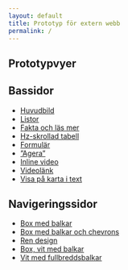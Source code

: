 ```yaml
---
layout: default
title: Prototyp för extern webb
permalink: /
---
```

<section class="body-copy toc">
  <h1>Prototypvyer</h1>
  <h2>Bassidor</h2>
  <nav>
    <ul>
      <li><a href="{{ site.baseurl }}/body-copy-2/">Huvudbild</a></li>
      <li><a href="{{ site.baseurl }}/body-copy-1/">Listor</a></li>
      <li><a href="{{ site.baseurl }}/body-copy-9/">Fakta och läs mer</a></li>
      <li><a href="{{ site.baseurl }}/body-copy-3/">Hz-skrollad tabell</a></li>
      <li><a href="{{ site.baseurl }}/body-copy-4/">Formulär</a></li>
      <li><a href="{{ site.baseurl }}/body-copy-5/">”Agera”</a></li>
      <li><a href="{{ site.baseurl }}/body-copy-6/">Inline video</a></li>
      <li><a href="{{ site.baseurl }}/body-copy-7/">Videolänk</a></li>
      <li><a href="{{ site.baseurl }}/body-copy-8/">Visa på karta i text</a></li>
    </ul>
  </nav>
  <h2>Navigeringssidor</h2>
  <nav>
    <ul>
      <li><a href="{{ site.baseurl }}/nav-page-2/">Box med balkar</a></li>
      <li><a href="{{ site.baseurl }}/nav-page-3/">Box med balkar och chevrons</a></li>
      <li><a href="{{ site.baseurl }}/nav-page-1/">Ren design</a></li>
      <li><a href="{{ site.baseurl }}/nav-page-4/">Box, vit med balkar</a></li>
      <li><a href="{{ site.baseurl }}/nav-page-5/">Vit med fullbreddsbalkar</a></li>
    </ul>
  </nav>
</section>
